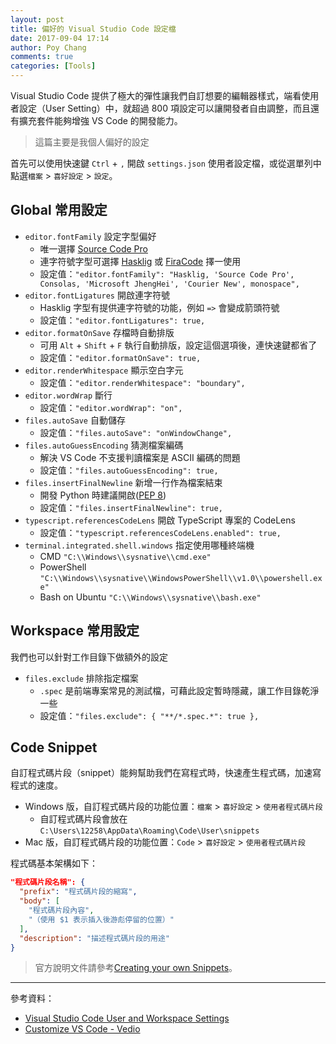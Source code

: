 ```yaml
---
layout: post
title: 偏好的 Visual Studio Code 設定檔
date: 2017-09-04 17:14
author: Poy Chang
comments: true
categories: [Tools]
---
```

Visual Studio Code 提供了極大的彈性讓我們自訂想要的編輯器樣式，端看使用者設定（User Setting）中，就超過 800 項設定可以讓開發者自由調整，而且還有擴充套件能夠增強 VS Code 的開發能力。

>這篇主要是我個人偏好的設定

首先可以使用快速鍵 `Ctrl` + `,` 開啟 `settings.json` 使用者設定檔，或從選單列中點選`檔案` > `喜好設定` > `設定`。

## Global 常用設定

* `editor.fontFamily` 設定字型偏好
	* 唯一選擇 [Source Code Pro](https://github.com/adobe-fonts/source-code-pro)
	* 連字符號字型可選擇 [Hasklig](https://github.com/i-tu/Hasklig) 或 [FiraCode](https://github.com/tonsky/FiraCode) 擇一使用
	* 設定值：`"editor.fontFamily": "Hasklig, 'Source Code Pro', Consolas, 'Microsoft JhengHei', 'Courier New', monospace",`
* `editor.fontLigatures` 開啟連字符號
	* Hasklig 字型有提供連字符號的功能，例如 `=>` 會變成箭頭符號
	* 設定值：`"editor.fontLigatures": true,`
* `editor.formatOnSave` 存檔時自動排版
	* 可用 `Alt` + `Shift` + `F` 執行自動排版，設定這個選項後，連快速鍵都省了
	* 設定值：`"editor.formatOnSave": true,`
* `editor.renderWhitespace` 顯示空白字元
	* 設定值：`"editor.renderWhitespace": "boundary",`
* `editor.wordWrap` 斷行
	* 設定值：`"editor.wordWrap": "on",`
* `files.autoSave` 自動儲存
	* 設定值：`"files.autoSave": "onWindowChange",`
* `files.autoGuessEncoding` 猜測檔案編碼
	* 解決 VS Code 不支援判讀檔案是 ASCII 編碼的問題
	* 設定值：`"files.autoGuessEncoding": true,`
* `files.insertFinalNewline` 新增一行作為檔案結束
	* 開發 Python 時建議開啟([PEP 8](https://www.python.org/dev/peps/pep-0008/#id21))
	* 設定值：`"files.insertFinalNewline": true,`
* `typescript.referencesCodeLens` 開啟 TypeScript 專案的 CodeLens
	* 設定值：`"typescript.referencesCodeLens.enabled": true,`
* `terminal.integrated.shell.windows` 指定使用哪種終端機
	* CMD `"C:\\Windows\\sysnative\\cmd.exe"`
	* PowerShell `"C:\\Windows\\sysnative\\WindowsPowerShell\\v1.0\\powershell.exe"`
	* Bash on Ubuntu `"C:\\Windows\\sysnative\\bash.exe"`

## Workspace 常用設定

我們也可以針對工作目錄下做額外的設定

* `files.exclude` 排除指定檔案
	* `.spec` 是前端專案常見的測試檔，可藉此設定暫時隱藏，讓工作目錄乾淨一些
	* 設定值：`"files.exclude": { "**/*.spec.*": true },`

## Code Snippet

自訂程式碼片段（snippet）能夠幫助我們在寫程式時，快速產生程式碼，加速寫程式的速度。

* Windows 版，自訂程式碼片段的功能位置：`檔案` > `喜好設定` > `使用者程式碼片段`
	* 自訂程式碼片段會放在 `C:\Users\12258\AppData\Roaming\Code\User\snippets`
* Mac 版，自訂程式碼片段的功能位置：`Code` > `喜好設定` > `使用者程式碼片段`

程式碼基本架構如下：

```json
"程式碼片段名稱": {
  "prefix": "程式碼片段的縮寫",
  "body": [
    "程式碼片段內容",
    "（使用 $1 表示插入後游彪停留的位置）"
  ],
  "description": "描述程式碼片段的用途"
}
```

>官方說明文件請參考[Creating your own Snippets](https://code.visualstudio.com/docs/editor/userdefinedsnippets)。

----------

參考資料：

* [Visual Studio Code User and Workspace Settings](https://code.visualstudio.com/docs/getstarted/settings)
* [Customize VS Code - Vedio](https://code.visualstudio.com/docs/introvideos/configure)